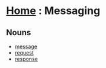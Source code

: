 # [Home][1] : Messaging

## Nouns

  - [message](message.md)
  - [request](request.md)
  - [response](response.md)

[1]: ../README.md
